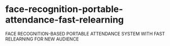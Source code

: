 # face-recognition-portable-attendance-fast-relearning
FACE RECOGNITION-BASED PORTABLE ATTENDANCE SYSTEM WITH FAST RELEARNING FOR NEW AUDIENCE
